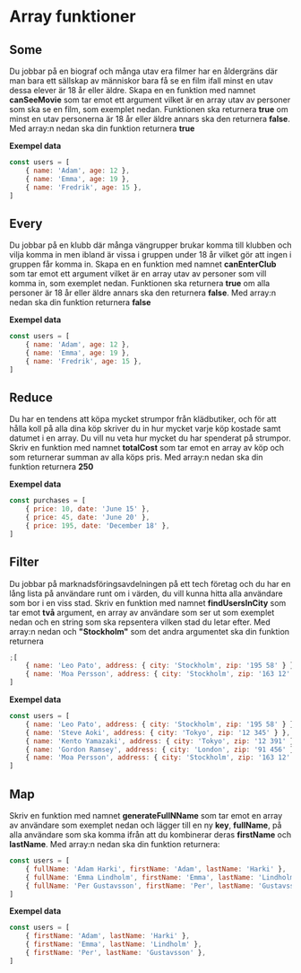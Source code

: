 # Array funktioner

## Some

Du jobbar på en biograf och många utav era filmer har en åldergräns där man bara ett sällskap av människor bara få se en film ifall minst en utav dessa elever är 18 år eller äldre. Skapa en en funktion med namnet **canSeeMovie** som tar emot ett argument vilket är en array utav av personer som ska se en film, som exemplet nedan. Funktionen ska returnera **true** om minst en utav personerna är 18 år eller äldre annars ska den returnera **false**. Med array:n nedan ska din funktion returnera **true**

**Exempel data**

```js
const users = [
    { name: 'Adam', age: 12 },
    { name: 'Emma', age: 19 },
    { name: 'Fredrik', age: 15 },
]
```

## Every

Du jobbar på en klubb där många vängrupper brukar komma till klubben och vilja komma in men ibland är vissa i gruppen under 18 år vilket gör att ingen i gruppen får komma in. Skapa en en funktion med namnet **canEnterClub** som tar emot ett argument vilket är en array utav av personer som vill komma in, som exemplet nedan. Funktionen ska returnera **true** om alla personer är 18 år eller äldre annars ska den returnera **false**. Med array:n nedan ska din funktion returnera **false**

**Exempel data**

```js
const users = [
    { name: 'Adam', age: 12 },
    { name: 'Emma', age: 19 },
    { name: 'Fredrik', age: 15 },
]
```

## Reduce

Du har en tendens att köpa mycket strumpor från klädbutiker, och för att hålla koll på alla dina köp skriver du in hur mycket varje köp kostade samt datumet i en array. Du vill nu veta hur mycket du har spenderat på strumpor. Skriv en funktion med namnet **totalCost** som tar emot en array av köp och som returnerar summan av alla köps pris. Med array:n nedan ska din funktion returnera **250**

**Exempel data**

```js
const purchases = [
    { price: 10, date: 'June 15' },
    { price: 45, date: 'June 20' },
    { price: 195, date: 'December 18' },
]
```

## Filter

Du jobbar på marknadsföringsavdelningen på ett tech företag och du har en lång lista på användare runt om i värden, du vill kunna hitta alla användare som bor i en viss stad. Skriv en funktion med namnet **findUsersInCity** som tar emot **två** argument, en array av användare som ser ut som exemplet nedan och en string som ska repsentera vilken stad du letar efter. Med array:n nedan och **"Stockholm"** som det andra argumentet ska din funktion returnera

```js
;[
    { name: 'Leo Pato', address: { city: 'Stockholm', zip: '195 58' } },
    { name: 'Moa Persson', address: { city: 'Stockholm', zip: '163 12' } },
]
```

**Exempel data**

```js
const users = [
    { name: 'Leo Pato', address: { city: 'Stockholm', zip: '195 58' } },
    { name: 'Steve Aoki', address: { city: 'Tokyo', zip: '12 345' } },
    { name: 'Kento Yamazaki', address: { city: 'Tokyo', zip: '12 391' } },
    { name: 'Gordon Ramsey', address: { city: 'London', zip: '91 456' } },
    { name: 'Moa Persson', address: { city: 'Stockholm', zip: '163 12' } },
]
```

## Map

Skriv en funktion med namnet **generateFullNName** som tar emot en array av användare som exemplet nedan och lägger till en ny **key**, **fullName**, på alla användare som ska komma ifrån att du kombinerar deras **firstName** och **lastName**. Med array:n nedan ska din funktion returnera:

```js
const users = [
    { fullName: 'Adam Harki', firstName: 'Adam', lastName: 'Harki' },
    { fullName: 'Emma Lindholm', firstName: 'Emma', lastName: 'Lindholm' },
    { fullName: 'Per Gustavsson', firstName: 'Per', lastName: 'Gustavsson' },
]
```

**Exempel data**

```js
const users = [
    { firstName: 'Adam', lastName: 'Harki' },
    { firstName: 'Emma', lastName: 'Lindholm' },
    { firstName: 'Per', lastName: 'Gustavsson' },
]
```
